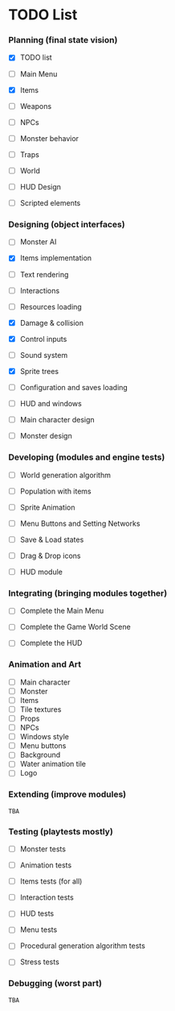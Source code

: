 # TODO List


### Planning (final state vision)
- [x] TODO list
- [ ] Main Menu
- [x] Items
- [ ] Weapons
- [ ] NPCs
- [ ] Monster behavior
- [ ] Traps
- [ ] World
- [ ] HUD Design
- [ ] Scripted elements


### Designing (object interfaces)
- [ ] Monster AI
- [x] Items implementation
- [ ] Text rendering
- [ ] Interactions
- [ ] Resources loading
- [x] Damage & collision
- [x] Control inputs
- [ ] Sound system
- [x] Sprite trees
- [ ] Configuration and saves loading
- [ ] HUD and windows
- [ ] Main character design
- [ ] Monster design


### Developing (modules and engine tests)
- [ ] World generation algorithm
- [ ] Population with items
- [ ] Sprite Animation
- [ ] Menu Buttons and Setting Networks
- [ ] Save & Load states
- [ ] Drag & Drop icons
- [ ] HUD module


### Integrating (bringing modules together)
- [ ] Complete the Main Menu
- [ ] Complete the Game World Scene
- [ ] Complete the HUD


### Animation and Art
- [ ] Main character
- [ ] Monster
- [ ] Items
- [ ] Tile textures
- [ ] Props
- [ ] NPCs
- [ ] Windows style
- [ ] Menu buttons
- [ ] Background
- [ ] Water animation tile
- [ ] Logo

### Extending (improve modules)
    TBA


### Testing (playtests mostly)
- [ ] Monster tests
- [ ] Animation tests
- [ ] Items tests (for all)
- [ ] Interaction tests
- [ ] HUD tests
- [ ] Menu tests
- [ ] Procedural generation algorithm tests
- [ ] Stress tests


### Debugging (worst part)
    TBA
